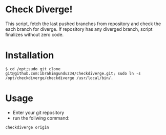 # Check Diverge!

This script, fetch the last pushed branches from repository and check the each branch for diverge.
If repository has any diverged branch, script finalizes without zero code.

# Installation

```shell
$ cd /opt;sudo git clone git@github.com:ibrahimgunduz34/checkdiverge.git; sudo ln -s /opt/checkdiverge/checkdiverge /usr/local/bin/.
```

# Usage
* Enter your git repository
* run the follwing command:
```shell
checkdiverge origin
```

